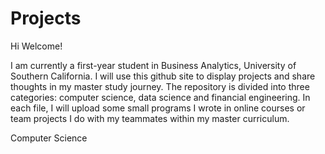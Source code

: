 # Projects

Hi Welcome! 

I am currently a first-year student in Business Analytics, University of Southern California. I will use this github site to display projects and share thoughts in my master study journey. The repository is divided into three categories: computer science, data science and financial engineering. In each file, I will upload some small programs I wrote in online courses or  
team projects I do with my teammates within my master curriculum.

Computer Science
